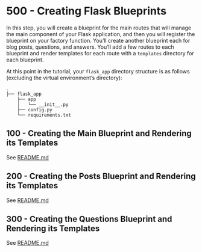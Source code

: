 # 500 - Creating Flask Blueprints

In this step, you will create a blueprint for the main routes that will manage the main component of your Flask application, and then you will register the blueprint on your factory function. You’ll create another blueprint each for blog posts, questions, and answers. You’ll add a few routes to each blueprint and render templates for each route with a ```templates``` directory for each blueprint.

At this point in the tutorial, your ```flask_app``` directory structure is as follows (excluding the virtual environment’s directory):

```
.
├── flask_app
    ├── app
    │   └── __init__.py
    ├── config.py
    └── requirements.txt
```

## 100 - Creating the Main Blueprint and Rendering its Templates

See [README.md](./100/README.md)

## 200 - Creating the Posts Blueprint and Rendering its Templates

See [README.md](./200/README.md)

## 300 - Creating the Questions Blueprint and Rendering its Templates

See [README.md](./300/README.md)

